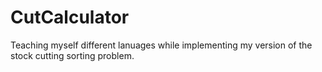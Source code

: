 # CutCalculator
Teaching myself different lanuages while implementing my version of the stock cutting sorting problem.
